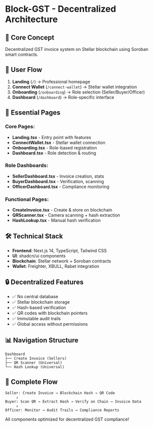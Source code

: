 # Block-GST - Decentralized Architecture

## 🎯 Core Concept
Decentralized GST invoice system on Stellar blockchain using Soroban smart contracts.

## 🔗 User Flow
1. **Landing** (`/`) → Professional homepage
2. **Connect Wallet** (`/connect-wallet`) → Stellar wallet integration  
3. **Onboarding** (`/onboarding`) → Role selection (Seller/Buyer/Officer)
4. **Dashboard** (`/dashboard`) → Role-specific interface

## 📱 Essential Pages

### **Core Pages**:
- **Landing.tsx** - Entry point with features
- **ConnectWallet.tsx** - Stellar wallet connection
- **Onboarding.tsx** - Role-based registration
- **Dashboard.tsx** - Role detection & routing

### **Role Dashboards**:
- **SellerDashboard.tsx** - Invoice creation, stats
- **BuyerDashboard.tsx** - Verification, scanning
- **OfficerDashboard.tsx** - Compliance monitoring

### **Functional Pages**:
- **CreateInvoice.tsx** - Create & store on blockchain
- **QRScanner.tsx** - Camera scanning + hash extraction
- **HashLookup.tsx** - Manual hash verification

## 🛠 Technical Stack
- **Frontend**: Next.js 14, TypeScript, Tailwind CSS
- **UI**: shadcn/ui components
- **Blockchain**: Stellar network + Soroban contracts
- **Wallet**: Freighter, XBULL, Rabet integration

## 🔒 Decentralized Features
- ✅ No central database
- ✅ Stellar blockchain storage
- ✅ Hash-based verification  
- ✅ QR codes with blockchain pointers
- ✅ Immutable audit trails
- ✅ Global access without permissions

## 📊 Navigation Structure
```
Dashboard
├── Create Invoice (Sellers)
├── QR Scanner (Universal)
└── Hash Lookup (Universal)
```

## 🎉 Complete Flow
```
Seller: Create Invoice → Blockchain Hash → QR Code
     ↓
Buyer: Scan QR → Extract Hash → Verify on Chain → Invoice Data
     ↓
Officer: Monitor → Audit Trails → Compliance Reports
```

All components optimized for decentralized GST compliance!
